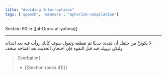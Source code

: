 ```yaml
---
title: "Avoiding Interruptions"
tags: ['speech', 'manners', "aphorism-compilation"]
---
```


 Section 90 in [[al-Durra al-yatīma]]

---
لا يكوننَّ من خلقك أن تبتدئ حديثًا ثم تقطعه وتقول سوف كأنك روأت فيه بعد ابتدائه وليكن ترويك فيه قبل التفوه فإن احتجان الحديث بعد افتتاحه سخف

> [!verbatim]
> - [[Section (adka.41)]]

